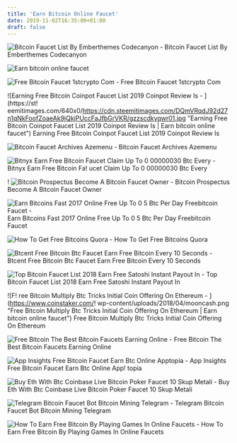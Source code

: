 ```yaml
---
title: 'Earn Bitcoin Online Faucet'
date: 2019-11-02T16:35:00+01:00
draft: false
---
```


![Bitcoin Faucet List By Emberthemes Codecanyon - ](https://codecanyon.img.customer.envatousercontent.com/files/231368780/flistcover.png?auto=compress%2Cformat&q=80&fit=crop&crop=top&max-h=8000&max-w=590&s=e137d269cfad5c89ae6929a3f308e992 "Bitcoin Faucet List By Emberthemes Codecanyon | Earn bitcoin online faucet") Bitcoin Faucet List By Emberthemes Codecanyon

![Earn bitcoin online faucet](https://qph.fs.quoracdn.net/main-qimg-05c91491cce38a493def8c3310a05048 "Earn bitcoin online faucet") 

![Free Bitcoin Faucet 1stcrypto Com - ](https://1stcrypto.com/wp-content/uploads/2015/03/free-bitcoin-faucet.jpg "Free Bitcoin Faucet 1stcrypto Com | Earn bitcoin online faucet") Free Bitcoin Faucet 1stcrypto Com

![Earning Free Bitcoin Coinpot Faucet List 2019 Coinpot Review Is - ](https://st!   eemitimages.com/640x0/https://cdn.steemitimages.com/DQmVRqdJ92d27n1qNkFoofZoaeAk9jQkjPUccFaJfbGrVKR/gzzscdkyqwr01.jpg "Earning Free Bitcoin Coinpot Faucet List 2019 Coinpot Review Is | Earn bitcoin online faucet") Earning Free Bitcoin Coinpot Faucet List 2019 Coinpot Review Is

![Bitcoin Faucet Archives Azemenu - ](https://azemenu.com/wp-content/uploads/2019/02/Capture1-800x445.png "Bitcoin Faucet Archives Azemenu | Earn bitcoin online faucet") Bitcoin Faucet Archives Azemenu

![Bitnyx Earn Free Bitcoin Faucet Claim Up To 0 00000030 Btc Every - ](http://how-to-make-all.com/uploads/thumbs/3e21aedde-1.jpg "Bitnyx Earn Free Bitcoin Faucet Claim Up To 0 00000030 Btc Every | Earn bitcoin online faucet") Bitnyx Earn Free Bitcoin Fa! ucet Claim Up To 0 00000030 Btc Every

! ![Bitcoin Prospectus Become A Bitcoin Faucet Owner - ](https://fiverr-res.cloudinary.com/images/t_main1,q_auto,f_auto/gigs/22089072/original/2a5ca5fdeb1bd63990c979b0ceb09a4415f0760e/going-to-sell-my-bitcoin-faucet-script.png "Bitcoin Prospectus Become A Bitcoin Faucet Owner | Earn bitcoin online faucet") Bitcoin Prospectus Become A Bitcoin Faucet Owner

![Earn Bitcoins Fast 2017 Online Free Up To 0 5 Btc Per Day Freebitcoin Faucet - ](https://i.ytimg.com/vi/u097I_pLbC8/maxresdefault.jpg "Earn Bitcoins Fast 2017 Online Free Up To 0 5 Btc Per Day Freebitcoin Faucet | Earn bitcoin online faucet") Earn Bitcoins Fast 2017 Online Free Up To 0 5 Btc Per Day Freebitcoin Faucet

![How To Get Free Bitcoins Quora - ](https://qph.fs.quoracdn.net/main-qimg-14742f4573a8be920735dafad9f530e0.webp "Ho!   w To Get Free Bitcoins Quora | Earn bitcoin online faucet") How To Get Free Bitcoins Quora

![Btcent Free Bitcoin Btc Faucet Earn Free Bitcoin Every 10 Seconds - ](http://how-to-make-all.com/uploads/thumbs/c7fd0bc03-1.jpg "Btcent Free Bitcoin Btc Faucet Earn Free Bitcoin Every 10 Seconds | Earn bitcoin online faucet") Btcent Free Bitcoin Btc Faucet Earn Free Bitcoin Every 10 Seconds

![Top Bitcoin Faucet List 2018 Earn Free Satoshi Instant Payout In - ](https://3.bp.blogspot.com/-mw75VLcM-ag/Wl2gDzohTVI/AAAAAAAAARA/J8E88ckBU6IU29qhSnvERE6hJdvDr9onwCLcBGAs/s1600/High-Paying-Top-Bitcoin-Faucet-List-2018.JPG "Top Bitcoin Faucet List 2018 Earn Free Satoshi Instant Payout In | Earn bitcoin online faucet") Top Bitcoin Faucet List 2018 Earn Free Satoshi Instant Payout In

![F!   ree Bitcoin Multiply Btc Tricks Initial Coin Offering On Ethereum - ](https://www.coinstaker.com/!   wp-content/uploads/2018/04/mooncash.png "Free Bitcoin Multiply Btc Tricks Initial Coin Offering On Ethereum | Earn bitcoin online faucet") Free Bitcoin Multiply Btc Tricks Initial Coin Offering On Ethereum

![Free Bitcoin The Best Bitcoin Faucets Earning Online - ](http://earning-online.mycarlow.pl/wp-content/uploads/2019/03/krany-btc-crop-1024x613.jpg "Free Bitcoin The Best Bitcoin Faucets Earning Online | Earn bitcoin online faucet") Free Bitcoin The Best Bitcoin Faucets Earning Online

![App Insights Free Bitcoin Faucet Earn Btc Online Apptopia - ](https://lh3.googleusercontent.com/CZixtJ8Fr2kKFjhWtiVmMYjHesIu8sYGfIZqsoMyqKZH-QDdkBXOXuu8uaNF-hxhBrwl "App Insights Free Bitcoin Faucet Earn Btc Online Apptopia | Earn bitcoin online faucet") App Insights Free Bitcoin Faucet Earn Btc Online App! topia

![Buy Eth With Btc Coinbase Live Bitcoin Poker Faucet 10 Skup Metali - ](https://cdn.cloudbet.com/images/Blog/Bitcoin-101/BlockFi-Earn-Free-Crypto.png "Buy Eth With Btc Coinbase Live Bitcoin Poker Faucet 10 Skup Metali | Earn bitcoin online faucet") Buy Eth With Btc Coinbase Live Bitcoin Poker Faucet 10 Skup Metali

![Telegram Bitcoin Faucet Bot Bitcoin Mining Telegram - ](https://1.bp.blogspot.com/-DhIoC6yaFIw/WuYLbGu-woI/AAAAAAAADI4/TWT8-SO8LqoVIUSnWRuYeVhzLaTmOp14wCLcBGAs/s640/telegram-bitcoin-faucet-bot-get-free-BTC-every-30-seconds-on-telegram-faucet-bot.jpg "Telegram Bitcoin Faucet Bot Bitcoin Mining Telegram | Earn bitcoin online faucet") Telegram Bitcoin Faucet Bot Bitcoin Mining Telegram

![How To Earn Free Bitcoin By Playing Games In Online Faucets - ](http://faucets.in/wp-content/uploads/2018/04/earn-free-bitcoin.jpg) How To Earn Free Bitcoin By Playing Games In Online Faucets